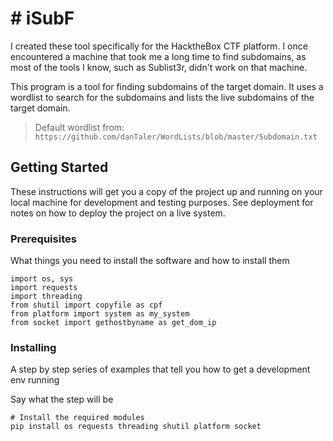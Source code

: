 # # iSubF 
I created these tool specifically for the HacktheBox CTF platform. I once encountered a machine that took me a long time to find subdomains, as most of the tools I know, such as Sublist3r, didn't work on that machine.

This program is a tool for finding subdomains of the target domain. It uses a wordlist to search for the subdomains and lists the live subdomains of the target domain.
> Default wordlist from: `https://github.com/danTaler/WordLists/blob/master/Subdomain.txt`
## Getting Started

These instructions will get you a copy of the project up and running on your local machine for development and testing purposes. See deployment for notes on how to deploy the project on a live system.

### Prerequisites

What things you need to install the software and how to install them

```
import os, sys
import requests
import threading
from shutil import copyfile as cpf
from platform import system as my_system
from socket import gethostbyname as get_dom_ip
```

### Installing

A step by step series of examples that tell you how to get a development env running

Say what the step will be

```
# Install the required modules
pip install os requests threading shutil platform socket
```
